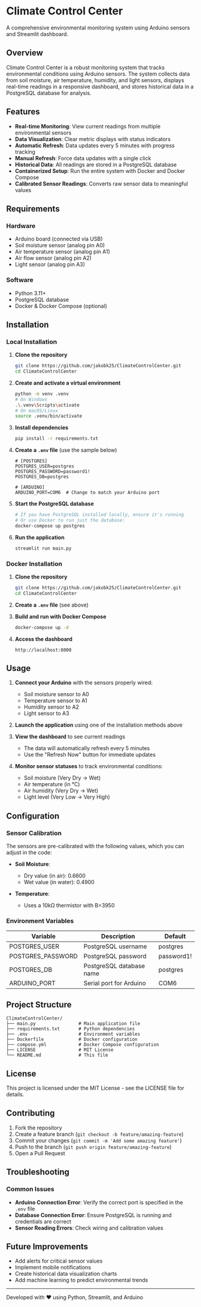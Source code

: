# Climate Control Center

A comprehensive environmental monitoring system using Arduino sensors and Streamlit dashboard.

## Overview

Climate Control Center is a robust monitoring system that tracks environmental conditions using Arduino sensors. The system collects data from soil moisture, air temperature, humidity, and light sensors, displays real-time readings in a responsive dashboard, and stores historical data in a PostgreSQL database for analysis.

## Features

- **Real-time Monitoring**: View current readings from multiple environmental sensors
- **Data Visualization**: Clear metric displays with status indicators
- **Automatic Refresh**: Data updates every 5 minutes with progress tracking
- **Manual Refresh**: Force data updates with a single click
- **Historical Data**: All readings are stored in a PostgreSQL database
- **Containerized Setup**: Run the entire system with Docker and Docker Compose
- **Calibrated Sensor Readings**: Converts raw sensor data to meaningful values

## Requirements

### Hardware
- Arduino board (connected via USB)
- Soil moisture sensor (analog pin A0)
- Air temperature sensor (analog pin A1)
- Air flow sensor (analog pin A2)
- Light sensor (analog pin A3)

### Software
- Python 3.11+
- PostgreSQL database
- Docker & Docker Compose (optional)

## Installation

### Local Installation

1. **Clone the repository**
   ```bash
   git clone https://github.com/jakobk25/ClimateControlCenter.git
   cd ClimateControlCenter
   ```

2. **Create and activate a virtual environment**
   ```bash
   python -m venv .venv
   # On Windows
   .\.venv\Scripts\activate
   # On macOS/Linux
   source .venv/bin/activate
   ```

3. **Install dependencies**
   ```bash
   pip install -r requirements.txt
   ```

4. **Create a `.env` file** (use the sample below)
   ```
   # [POSTGRES]
   POSTGRES_USER=postgres
   POSTGRES_PASSWORD=password1!
   POSTGRES_DB=postgres

   # [ARDUINO]
   ARDUINO_PORT=COM6  # Change to match your Arduino port
   ```

5. **Start the PostgreSQL database**
   ```bash
   # If you have PostgreSQL installed locally, ensure it's running
   # Or use Docker to run just the database:
   docker-compose up postgres
   ```

6. **Run the application**
   ```bash
   streamlit run main.py
   ```

### Docker Installation

1. **Clone the repository**
   ```bash
   git clone https://github.com/jakobk25/ClimateControlCenter.git
   cd ClimateControlCenter
   ```

2. **Create a `.env` file** (see above)

3. **Build and run with Docker Compose**
   ```bash
   docker-compose up -d
   ```

4. **Access the dashboard**
   ```
   http://localhost:8000
   ```

## Usage

1. **Connect your Arduino** with the sensors properly wired:
   - Soil moisture sensor to A0
   - Temperature sensor to A1
   - Humidity sensor to A2
   - Light sensor to A3

2. **Launch the application** using one of the installation methods above

3. **View the dashboard** to see current readings
   - The data will automatically refresh every 5 minutes
   - Use the "Refresh Now" button for immediate updates

4. **Monitor sensor statuses** to track environmental conditions:
   - Soil moisture (Very Dry → Wet)
   - Air temperature (in °C)
   - Air humidity (Very Dry → Wet)
   - Light level (Very Low → Very High)

## Configuration

### Sensor Calibration

The sensors are pre-calibrated with the following values, which you can adjust in the code:

- **Soil Moisture**:
  - Dry value (in air): 0.6600
  - Wet value (in water): 0.4900

- **Temperature**:
  - Uses a 10kΩ thermistor with B=3950

### Environment Variables

| Variable | Description | Default |
|----------|-------------|---------|
| POSTGRES_USER | PostgreSQL username | postgres |
| POSTGRES_PASSWORD | PostgreSQL password | password1! |
| POSTGRES_DB | PostgreSQL database name | postgres |
| ARDUINO_PORT | Serial port for Arduino | COM6 |

## Project Structure

```
ClimateControlCenter/
├── main.py                # Main application file
├── requirements.txt       # Python dependencies
├── .env                   # Environment variables
├── Dockerfile             # Docker configuration
├── compose.yml            # Docker Compose configuration
├── LICENSE                # MIT License
└── README.md              # This file
```

## License

This project is licensed under the MIT License - see the LICENSE file for details.

## Contributing

1. Fork the repository
2. Create a feature branch (`git checkout -b feature/amazing-feature`)
3. Commit your changes (`git commit -m 'Add some amazing feature'`)
4. Push to the branch (`git push origin feature/amazing-feature`)
5. Open a Pull Request

## Troubleshooting

### Common Issues

- **Arduino Connection Error**: Verify the correct port is specified in the `.env` file
- **Database Connection Error**: Ensure PostgreSQL is running and credentials are correct
- **Sensor Reading Errors**: Check wiring and calibration values

## Future Improvements

- Add alerts for critical sensor values
- Implement mobile notifications
- Create historical data visualization charts
- Add machine learning to predict environmental trends

---

Developed with ❤️ using Python, Streamlit, and Arduino